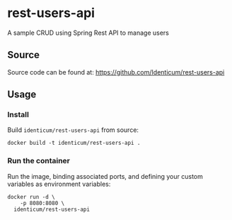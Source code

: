 # rest-users-api
A sample CRUD using Spring Rest API to manage users

## Source
Source code can be found at: https://github.com/Identicum/rest-users-api

## Usage

### Install

Build `identicum/rest-users-api` from source:

    docker build -t identicum/rest-users-api .

### Run the container

Run the image, binding associated ports, and defining your custom variables as environment variables:

    docker run -d \
	    -p 8080:8080 \
      identicum/rest-users-api
